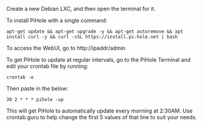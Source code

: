 Create a new Debian LXC, and then open the terminal for it. 

To install PiHole with a single command:

	apt-get update && apt-get upgrade -y && apt-get autoremove && apt install curl -y && curl -sSL https://install.pi-hole.net | bash

To access the WebUI, go to http://ipaddr/admin

To get PiHole to update at regular intervals, go to the PiHole Terminal and edit your crontab file by running:

	crontab -e
	
Then paste in the below:

	30 2 * * * pihole -up
	
This will get PiHole to automatically update every morning at 2:30AM.  Use crontab.guru to help change the first 5 values of that line to suit your needs.
